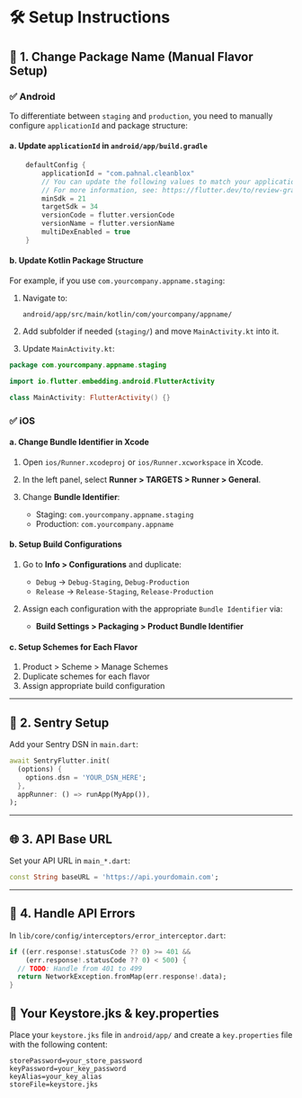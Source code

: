 # 🛠 Setup Instructions

## 🔧 1. Change Package Name (Manual Flavor Setup)

### ✅ Android

To differentiate between `staging` and `production`, you need to manually configure `applicationId` and package structure:

#### a. Update `applicationId` in `android/app/build.gradle`

```kotlin
    defaultConfig {
        applicationId = "com.pahnal.cleanblox"
        // You can update the following values to match your application needs.
        // For more information, see: https://flutter.dev/to/review-gradle-config.
        minSdk = 21
        targetSdk = 34
        versionCode = flutter.versionCode
        versionName = flutter.versionName
        multiDexEnabled = true
    }
```

#### b. Update Kotlin Package Structure

For example, if you use `com.yourcompany.appname.staging`:

1. Navigate to:

   ```
   android/app/src/main/kotlin/com/yourcompany/appname/
   ```
2. Add subfolder if needed (`staging/`) and move `MainActivity.kt` into it.
3. Update `MainActivity.kt`:

```kotlin
package com.yourcompany.appname.staging

import io.flutter.embedding.android.FlutterActivity

class MainActivity: FlutterActivity() {}
```

### ✅ iOS

#### a. Change Bundle Identifier in Xcode

1. Open `ios/Runner.xcodeproj` or `ios/Runner.xcworkspace` in Xcode.
2. In the left panel, select **Runner > TARGETS > Runner > General**.
3. Change **Bundle Identifier**:

   * Staging: `com.yourcompany.appname.staging`
   * Production: `com.yourcompany.appname`

#### b. Setup Build Configurations

1. Go to **Info > Configurations** and duplicate:

   * `Debug` → `Debug-Staging`, `Debug-Production`
   * `Release` → `Release-Staging`, `Release-Production`

2. Assign each configuration with the appropriate `Bundle Identifier` via:

   * **Build Settings > Packaging > Product Bundle Identifier**

#### c. Setup Schemes for Each Flavor

1. Product > Scheme > Manage Schemes
2. Duplicate schemes for each flavor
3. Assign appropriate build configuration

---

## 🔐 2. Sentry Setup

Add your Sentry DSN in `main.dart`:

```dart
await SentryFlutter.init(
  (options) {
    options.dsn = 'YOUR_DSN_HERE';
  },
  appRunner: () => runApp(MyApp()),
);
```

---

## 🌐 3. API Base URL

Set your API URL in `main_*.dart`:

```dart
const String baseURL = 'https://api.yourdomain.com';
```

---

## 🚨 4. Handle API Errors

In `lib/core/config/interceptors/error_interceptor.dart`:

```dart
if ((err.response!.statusCode ?? 0) >= 401 &&
    (err.response!.statusCode ?? 0) < 500) {
  // TODO: Handle from 401 to 499
  return NetworkException.fromMap(err.response!.data);
}
```

## 🔏 Your Keystore.jks & key.properties
Place your `keystore.jks` file in `android/app/` and create a `key.properties` file with the following content:

```properties
storePassword=your_store_password
keyPassword=your_key_password
keyAlias=your_key_alias
storeFile=keystore.jks
```
